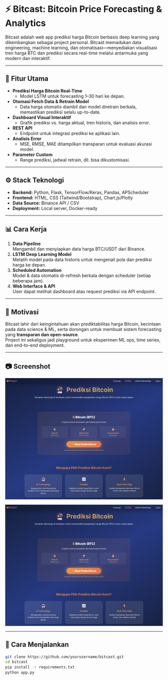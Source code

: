 # ⚡ Bitcast: Bitcoin Price Forecasting & Analytics

Bitcast adalah web app prediksi harga Bitcoin berbasis deep learning yang dikembangkan sebagai project personal. Bitcast memadukan data engineering, machine learning, dan otomatisasi—menyediakan visualisasi tren harga BTC dan prediksi secara real-time melalui antarmuka yang modern dan interaktif.

---

## 🚀 Fitur Utama

- **Prediksi Harga Bitcoin Real-Time**
  - Model LSTM untuk forecasting 1–30 hari ke depan.
- **Otomasi Fetch Data & Retrain Model**
  - Data harga otomatis diambil dan model diretrain berkala, memastikan prediksi selalu up-to-date.
- **Dashboard Visual Interaktif**
  - Grafik prediksi vs. harga aktual, tren historis, dan analisis error.
- **REST API**
  - Endpoint untuk integrasi prediksi ke aplikasi lain.
- **Analisis Error**
  - MSE, RMSE, MAE ditampilkan transparan untuk evaluasi akurasi model.
- **Parameter Custom**
  - Range prediksi, jadwal retrain, dll. bisa dikustomisasi.

---

## ⚙️ Stack Teknologi

- **Backend:** Python, Flask, TensorFlow/Keras, Pandas, APScheduler
- **Frontend:** HTML, CSS (Tailwind/Bootstrap), Chart.js/Plotly
- **Data Source:** Binance API / CSV
- **Deployment:** Local server, Docker-ready

---

## 📊 Cara Kerja

1. **Data Pipeline**  
   Mengambil dan menyiapkan data harga BTC/USDT dari Binance.
2. **LSTM Deep Learning Model**  
   Melatih model pada data historis untuk mengenali pola dan prediksi harga ke depan.
3. **Scheduled Automation**  
   Model & data otomatis di-refresh berkala dengan scheduler (setiap beberapa jam).
4. **Web Interface & API**  
   User dapat melihat dashboard atau request prediksi via API endpoint.

---

## 🧠 Motivasi

Bitcast lahir dari keingintahuan akan prediktabilitas harga Bitcoin, kecintaan pada data science & ML, serta dorongan untuk membuat sistem forecasting yang **transparan dan open-source**.  
Project ini sekaligus jadi playground untuk eksperimen ML ops, time series, dan end-to-end deployment.

---

## 📷 Screenshot

![Bitcast Dashboard Example](assets/bitcast_dashboard2.png)  

![Bitcast Dashboard Example](assets/bitcast_dashboard2.png)  

---

## 🚦 Cara Menjalankan

```bash
git clone https://github.com/yourusername/bitcast.git
cd bitcast
pip install -r requirements.txt
python app.py
